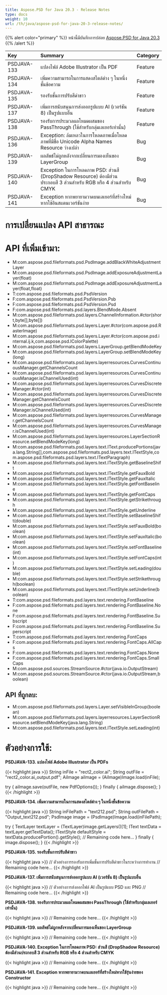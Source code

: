 ```yaml
---
title: Aspose.PSD for Java 20.3 - Release Notes
type: docs
weight: 10
url: /th/java/aspose-psd-for-java-20-3-release-notes/
---
```


{{% alert color="primary" %}} หน้านี้มีบันทึกการปล่อย [Aspose.PSD for Java 20.3](https://downloads.aspose.com/psd/java/new-releases/aspose.psd-for-java-20.2/) {{% /alert %}} 

|**Key**|**Summary**|**Category**|
| :- | :- | :- |
|PSDJAVA-133|แปลงไฟล์ Adobe Illustrator เป็น PDF|Feature|
|PSDJAVA-134|เพิ่มความสามารถในการแสดงสไตล์ต่าง ๆ ในหนึ่งชั้นข้อความ|Feature|
|PSDJAVA-135|รองรับชั้นการปรับสีดำขาว|Feature|
|PSDJAVA-137|เพิ่มการสนับสนุนการส่งออกรูปแบบ AI (เวอร์ชัน 8) เป็นรูปแบบอื่น|Feature|
|PSDJAVA-138|รองรับการประมวลผลโหมดผสมของ PassThrough (ใช้สำหรับกลุ่มเลเยอร์เท่านั้น)|Feature|
|PSDJAVA-136|Exception: ล้มเหลวในการโหลดภาพเมื่อโหลดภาพที่มีชื่อ Unicode Alpha Names Resource ว่างเปล่า|Bug|
|PSDJAVA-139|ผลลัพธ์ไม่ถูกหลังจากเปลี่ยนการมองเห็นของ LayerGroup|Bug|
|PSDJAVA-140|Exception ในการโหลดภาพ PSD: ส่วนสี (DropShadow Resource) ต้องมีส่วนประกอบสี 3 ส่วนสำหรับ RGB หรือ 4 ส่วนสำหรับ CMYK|Bug|
|PSDJAVA-141|Exception หากพยายามวาดบนเลเยอร์ที่สร้างใหม่หากใช้อินสแตนเวอร์ชันง่าย|Bug|

# **การเปลี่ยนแปลง API สาธารณะ**
# **API ที่เพิ่มเข้ามา:**
- M:com.aspose.psd.fileformats.psd.PsdImage.addBlackWhiteAdjustmentLayer
- M:com.aspose.psd.fileformats.psd.PsdImage.addExposureAdjustmentLayer(float)
- M:com.aspose.psd.fileformats.psd.PsdImage.addExposureAdjustmentLayer(float,float)
- T:com.aspose.psd.fileformats.psd.PsdVersion
- F:com.aspose.psd.fileformats.psd.PsdVersion.Psb
- F:com.aspose.psd.fileformats.psd.PsdVersion.Psd
- F:com.aspose.psd.fileformats.psd.layers.BlendMode.Absent
- M:com.aspose.psd.fileformats.psd.layers.ChannelInformation.#ctor(short,byte[],byte[])
- M:com.aspose.psd.fileformats.psd.layers.Layer.#ctor(com.aspose.psd.RasterImage)
- M:com.aspose.psd.fileformats.psd.layers.Layer.#ctor(com.aspose.psd.internal.ij.k,com.aspose.psd.IColorPalette)
- M:com.aspose.psd.fileformats.psd.layers.LayerGroup.getBlendModeKey
- M:com.aspose.psd.fileformats.psd.layers.LayerGroup.setBlendModeKey(long)
- M:com.aspose.psd.fileformats.psd.layers.layerresources.CurvesContinuousManager.getChannelsCount
- M:com.aspose.psd.fileformats.psd.layers.layerresources.CurvesContinuousManager.isChannelUsed(int)
- M:com.aspose.psd.fileformats.psd.layers.layerresources.CurvesDiscreteManager.#ctor(int)
- M:com.aspose.psd.fileformats.psd.layers.layerresources.CurvesDiscreteManager.getChannelsCount
- M:com.aspose.psd.fileformats.psd.layers.layerresources.CurvesDiscreteManager.isChannelUsed(int)
- M:com.aspose.psd.fileformats.psd.layers.layerresources.CurvesManager.getChannelsCount
- M:com.aspose.psd.fileformats.psd.layers.layerresources.CurvesManager.isChannelUsed(int)
- M:com.aspose.psd.fileformats.psd.layers.layerresources.LayerSectionResource.setBlendModeKey(long)
- M:com.aspose.psd.fileformats.psd.layers.text.IText.producePortions(java.lang.String[],com.aspose.psd.fileformats.psd.layers.text.ITextStyle,com.aspose.psd.fileformats.psd.layers.text.ITextParagraph)
- M:com.aspose.psd.fileformats.psd.layers.text.ITextStyle.getBaselineShift
- M:com.aspose.psd.fileformats.psd.layers.text.ITextStyle.getFauxBold
- M:com.aspose.psd.fileformats.psd.layers.text.ITextStyle.getFauxItalic
- M:com.aspose.psd.fileformats.psd.layers.text.ITextStyle.getFontBaseline
- M:com.aspose.psd.fileformats.psd.layers.text.ITextStyle.getFontCaps
- M:com.aspose.psd.fileformats.psd.layers.text.ITextStyle.getStrikethrough
- M:com.aspose.psd.fileformats.psd.layers.text.ITextStyle.getUnderline
- M:com.aspose.psd.fileformats.psd.layers.text.ITextStyle.setBaselineShift(double)
- M:com.aspose.psd.fileformats.psd.layers.text.ITextStyle.setFauxBold(boolean)
- M:com.aspose.psd.fileformats.psd.layers.text.ITextStyle.setFauxItalic(boolean)
- M:com.aspose.psd.fileformats.psd.layers.text.ITextStyle.setFontBaseline(int)
- M:com.aspose.psd.fileformats.psd.layers.text.ITextStyle.setFontCaps(int)
- M:com.aspose.psd.fileformats.psd.layers.text.ITextStyle.setLeading(double)
- M:com.aspose.psd.fileformats.psd.layers.text.ITextStyle.setStrikethrough(boolean)
- M:com.aspose.psd.fileformats.psd.layers.text.ITextStyle.setUnderline(boolean)
- T:com.aspose.psd.fileformats.psd.layers.text.rendering.FontBaseline
- F:com.aspose.psd.fileformats.psd.layers.text.rendering.FontBaseline.None
- F:com.aspose.psd.fileformats.psd.layers.text.rendering.FontBaseline.Subscript
- F:com.aspose.psd.fileformats.psd.layers.text.rendering.FontBaseline.Superscript
- T:com.aspose.psd.fileformats.psd.layers.text.rendering.FontCaps
- F:com.aspose.psd.fileformats.psd.layers.text.rendering.FontCaps.AllCaps
- F:com.aspose.psd.fileformats.psd.layers.text.rendering.FontCaps.None
- F:com.aspose.psd.fileformats.psd.layers.text.rendering.FontCaps.SmallCaps
- M:com.aspose.psd.sources.StreamSource.#ctor(java.io.OutputStream)
- M:com.aspose.psd.sources.StreamSource.#ctor(java.io.OutputStream,boolean)

## **API ที่ถูกลบ:**
- M:com.aspose.psd.fileformats.psd.layers.Layer.setVisibleInGroup(boolean)
- M:com.aspose.psd.fileformats.psd.layers.layerresources.LayerSectionResource.setBlendModeKey(java.lang.String)
- M:com.aspose.psd.fileformats.psd.layers.text.ITextStyle.setLeading(int)

# **ตัวอย่างการใช้:**
**PSDJAVA-133. แปลงไฟล์ Adobe Illustrator เป็น PDFs**

{{< highlight java >}}
  String inFile = "rect2_color.ai";
  String outFile = "rect2_color.ai_output.pdf";
  AiImage aiImage = (AiImage)Image.load(inFile);

  try {
      aiImage.save(outFile, new PdfOptions());
  } finally {
      aiImage.dispose();
  }
{{< /highlight >}}

**PSDJAVA-134. เพิ่มความสามารถในการแสดงสไตล์ต่าง ๆ ในหนึ่งชั้นข้อความ**

{{< highlight java >}}
  String inFilePath = "text212.psd";
  String outFilePath = "Output_text212.psd";
  PsdImage image = (PsdImage)Image.load(inFilePath);
  
  try {
      TextLayer textLayer = (TextLayer)image.getLayers()[1];
      IText textData = textLayer.getTextData();
      ITextStyle defaultStyle = textData.producePortion().getStyle();
      // Remaining code here...
  } finally {
      image.dispose();
  }
{{< /highlight >}}

**PSDJAVA-135. รองรับชั้นการปรับสีดำขาว**

{{< highlight java >}}
 // ตัวอย่างการรองรับการเพิ่มชั้นการปรับสีดำขาวในระหว่างการทำงาน
  // Remaining code here...
{{< /highlight >}}

**PSDJAVA-137. เพิ่มการสนับสนุนการส่งออกรูปแบบ AI (เวอร์ชัน 8) เป็นรูปแบบอื่น**

{{< highlight java >}}
 // ตัวอย่างการส่งออกไฟล์ AI เป็นรูปแบบ PSD และ PNG
  // Remaining code here...
{{< /highlight >}}

**PSDJAVA-138. รองรับการประมวลผลโหมดผสมของ PassThrough (ใช้สำหรับกลุ่มเลเยอร์เท่านั้น)**

{{< highlight java >}}
  // Remaining code here...
{{< /highlight >}}

**PSDJAVA-139. ผลลัพธ์ไม่ถูกหลังจากเปลี่ยนการมองเห็นของ LayerGroup**

{{< highlight java >}}
  // Remaining code here...
{{< /highlight >}}

**PSDJAVA-140. Exception ในการโหลดภาพ PSD: ส่วนสี (DropShadow Resource) ต้องมีส่วนประกอบสี 3 ส่วนสำหรับ RGB หรือ 4 ส่วนสำหรับ CMYK**

{{< highlight java >}}
  // Remaining code here...
{{< /highlight >}}

**PSDJAVA-141. Exception หากพยายามวาดบนเลเยอร์ที่สร้างใหม่หากใช้รุ่นง่ายของ Constructor**

{{< highlight java >}}
  // Remaining code here...
{{< /highlight >}}